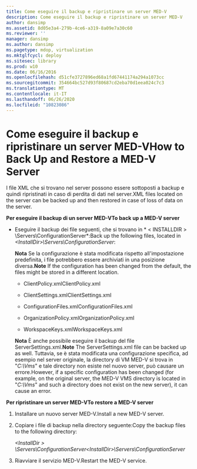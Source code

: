 ```yaml
---
title: Come eseguire il backup e ripristinare un server MED-V
description: Come eseguire il backup e ripristinare un server MED-V
author: dansimp
ms.assetid: 8d05e3a4-279b-4ce6-a319-8a09e7a30c60
ms.reviewer: ''
manager: dansimp
ms.author: dansimp
ms.pagetype: mdop, virtualization
ms.mktglfcycl: deploy
ms.sitesec: library
ms.prod: w10
ms.date: 06/16/2016
ms.openlocfilehash: d51cfe3727896ed68a1fd67441174a294a1073cc
ms.sourcegitcommit: 354664bc527d93f80687cd2eba70d1eea024c7c3
ms.translationtype: MT
ms.contentlocale: it-IT
ms.lasthandoff: 06/26/2020
ms.locfileid: "10823086"
---
```

# <span data-ttu-id="edffa-103">Come eseguire il backup e ripristinare un server MED-V</span><span class="sxs-lookup"><span data-stu-id="edffa-103">How to Back Up and Restore a MED-V Server</span></span>


<span data-ttu-id="edffa-104">I file XML che si trovano nel server possono essere sottoposti a backup e quindi ripristinati in caso di perdita di dati nel server.</span><span class="sxs-lookup"><span data-stu-id="edffa-104">XML files located on the server can be backed up and then restored in case of loss of data on the server.</span></span>

**<span data-ttu-id="edffa-105">Per eseguire il backup di un server MED-V</span><span class="sxs-lookup"><span data-stu-id="edffa-105">To back up a MED-V server</span></span>**

-   <span data-ttu-id="edffa-106">Eseguire il backup dei file seguenti, che si trovano in \* &lt; INSTALLDIR &gt; \\Servers\\ConfigurationServer\*:</span><span class="sxs-lookup"><span data-stu-id="edffa-106">Back up the following files, located in *&lt;InstallDir&gt;\\Servers\\ConfigurationServer*:</span></span>

    <span data-ttu-id="edffa-107">**Nota**  Se la configurazione è stata modificata rispetto all'impostazione predefinita, i file potrebbero essere archiviati in una posizione diversa.</span><span class="sxs-lookup"><span data-stu-id="edffa-107">**Note** If the configuration has been changed from the default, the files might be stored in a different location.</span></span>

     

    -   <span data-ttu-id="edffa-108">ClientPolicy.xml</span><span class="sxs-lookup"><span data-stu-id="edffa-108">ClientPolicy.xml</span></span>

    -   <span data-ttu-id="edffa-109">ClientSettings.xml</span><span class="sxs-lookup"><span data-stu-id="edffa-109">ClientSettings.xml</span></span>

    -   <span data-ttu-id="edffa-110">ConfigurationFiles.xml</span><span class="sxs-lookup"><span data-stu-id="edffa-110">ConfigurationFiles.xml</span></span>

    -   <span data-ttu-id="edffa-111">OrganizationPolicy.xml</span><span class="sxs-lookup"><span data-stu-id="edffa-111">OrganizationPolicy.xml</span></span>

    -   <span data-ttu-id="edffa-112">WorkspaceKeys.xml</span><span class="sxs-lookup"><span data-stu-id="edffa-112">WorkspaceKeys.xml</span></span>

    <span data-ttu-id="edffa-113">**Nota**  È anche possibile eseguire il backup del file ServerSettings.xml.</span><span class="sxs-lookup"><span data-stu-id="edffa-113">**Note** The ServerSettings.xml file can be backed up as well.</span></span> <span data-ttu-id="edffa-114">Tuttavia, se è stata modificata una configurazione specifica, ad esempio nel server originale, la directory di VM MED-V si trova in "*C:\\Vms*" e tale directory non esiste nel nuovo server, può causare un errore.</span><span class="sxs-lookup"><span data-stu-id="edffa-114">However, if a specific configuration has been changed (for example, on the original server, the MED-V VMS directory is located in "*C:\\Vms*" and such a directory does not exist on the new server), it can cause an error.</span></span>

     

**<span data-ttu-id="edffa-115">Per ripristinare un server MED-V</span><span class="sxs-lookup"><span data-stu-id="edffa-115">To restore a MED-V server</span></span>**

1.  <span data-ttu-id="edffa-116">Installare un nuovo server MED-V.</span><span class="sxs-lookup"><span data-stu-id="edffa-116">Install a new MED-V server.</span></span>

2.  <span data-ttu-id="edffa-117">Copiare i file di backup nella directory seguente:</span><span class="sxs-lookup"><span data-stu-id="edffa-117">Copy the backup files to the following directory:</span></span>

    *<span data-ttu-id="edffa-118">&lt;InstallDir &gt; \\Servers\\ConfigurationServer</span><span class="sxs-lookup"><span data-stu-id="edffa-118">&lt;InstallDir&gt;\\Servers\\ConfigurationServer</span></span>*

3.  <span data-ttu-id="edffa-119">Riavviare il servizio MED-V.</span><span class="sxs-lookup"><span data-stu-id="edffa-119">Restart the MED-V service.</span></span>

 

 





